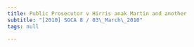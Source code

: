 ```yaml
---
title: Public Prosecutor v Hirris anak Martin and another
subtitle: "[2010] SGCA 8 / 03\_March\_2010"
tags: null

---
```


